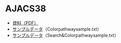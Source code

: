 # AJACS38

- [資料（PDF）]()
- [サンプルデータ](Colorpathwaysample.txt)（Colorpathwaysample.txt）
- [サンプルデータ](Search&Colorpathwaysample.txt)（Search&Colorpathwaysample.txt）
